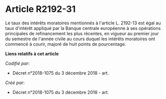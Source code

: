 # Article R2192-31

Le taux des intérêts moratoires mentionnés à l'article L. 2192-13 est égal au taux d'intérêt appliqué par la Banque centrale
européenne à ses opérations principales de refinancement les plus récentes, en vigueur au premier jour du semestre de l'année
civile au cours duquel les intérêts moratoires ont commencé à courir, majoré de huit points de pourcentage.

**Liens relatifs à cet article**

_Codifié par_:

  - Décret n°2018-1075 du 3 décembre 2018 - art.

_Créé par_:

  - Décret n°2018-1075 du 3 décembre 2018 - art.
